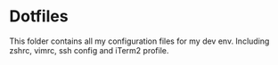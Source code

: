 # Dotfiles
This folder contains all my configuration files for my dev env. Including zshrc, vimrc, ssh config and iTerm2 profile.
